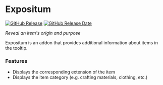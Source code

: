 # Expositum

[![GitHub Release](https://img.shields.io/github/v/release/wow-addon-dev/Expositum?logo=github&cacheSeconds=600)](https://github.com/wow-addon-dev/Expositum/releases)
[![GitHub Release Date](https://img.shields.io/github/release-date/wow-addon-dev/Expositum?logo=github&cacheSeconds=600)](https://github.com/wow-addon-dev/Expositum/releases)

*Reveal an item's origin and purpose*

Expositum is an addon that provides additional information about items in the tooltip.

### Features

*   Displays the corresponding extension of the item
*   Displays the item category (e.g. crafting materials, clothing, etc.)

